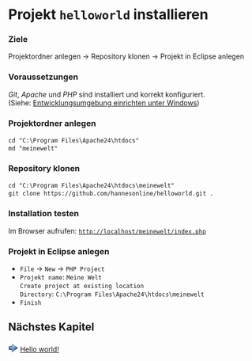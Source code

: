 Projekt `helloworld` installieren
=================================

### Ziele
Projektordner anlegen
&rarr; Repository klonen
&rarr; Projekt in Eclipse anlegen

### Voraussetzungen
*Git*, *Apache* und *PHP* sind installiert und korrekt konfiguriert.  
(Siehe: [Entwicklungsumgebung einrichten unter Windows](basics.md))

### Projektordner anlegen

    cd "C:\Program Files\Apache24\htdocs"
    md "meinewelt"

### Repository klonen

    cd "C:\Program Files\Apache24\htdocs\meinewelt"
    git clone https://github.com/hannesonline/helloworld.git .

### Installation testen
Im Browser aufrufen: [`http://localhost/meinewelt/index.php`](http://localhost/meinewelt/index.php)

### Projekt in Eclipse anlegen
* `File` &rarr; `New` &rarr; `PHP Project`
* `Projekt name`: `Meine Welt`  
  `Create project at existing location`  
  `Directory`: `C:\Program Files\Apache24\htdocs\meinewelt`
* `Finish`


## Nächstes Kapitel
![](media/forward-icon_20px.png)
[Hello world!](chapter1_helloworld.md)
